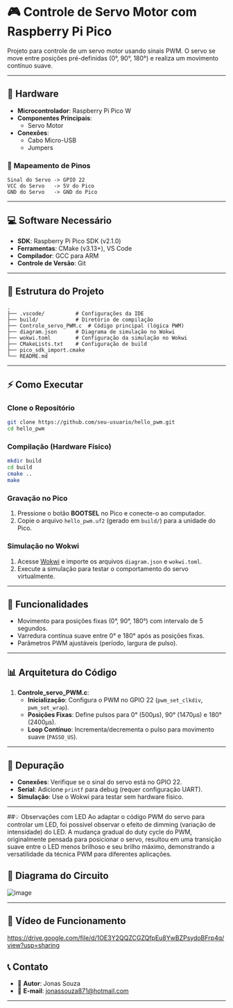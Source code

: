 # 🎮 Controle de Servo Motor com Raspberry Pi Pico  

Projeto para controle de um servo motor usando sinais PWM. O servo se move entre posições pré-definidas (0°, 90°, 180°) e realiza um movimento contínuo suave.  

---

## 🔧 **Hardware**  
- **Microcontrolador**: Raspberry Pi Pico W  
- **Componentes Principais**:  
  - Servo Motor  
- **Conexões**:  
  - Cabo Micro-USB  
  - Jumpers  

### 📍 **Mapeamento de Pinos**  
```  
Sinal do Servo -> GPIO 22  
VCC do Servo   -> 5V do Pico  
GND do Servo   -> GND do Pico  
```  

---

## 💻 **Software Necessário**  
- **SDK**: Raspberry Pi Pico SDK (v2.1.0)  
- **Ferramentas**: CMake (v3.13+), VS Code  
- **Compilador**: GCC para ARM  
- **Controle de Versão**: Git  

---

## 📁 **Estrutura do Projeto**  
```  
.  
├── .vscode/          # Configurações da IDE  
├── build/            # Diretório de compilação  
├── Controle_servo_PWM.c  # Código principal (lógica PWM)     
├── diagram.json      # Diagrama de simulação no Wokwi  
├── wokwi.toml        # Configuração da simulação no Wokwi  
├── CMakeLists.txt    # Configuração de build  
├── pico_sdk_import.cmake  
└── README.md  
```  

---

## ⚡ **Como Executar**  

### **Clone o Repositório**  
```bash  
git clone https://github.com/seu-usuario/hello_pwm.git  
cd hello_pwm  
```  

### **Compilação (Hardware Físico)**  
```bash  
mkdir build  
cd build  
cmake ..  
make  
```  

### **Gravação no Pico**  
1. Pressione o botão **BOOTSEL** no Pico e conecte-o ao computador.  
2. Copie o arquivo `hello_pwm.uf2` (gerado em `build/`) para a unidade do Pico.  

### **Simulação no Wokwi**  
1. Acesse [Wokwi](https://wokwi.com/) e importe os arquivos `diagram.json` e `wokwi.toml`.  
2. Execute a simulação para testar o comportamento do servo virtualmente.  

---

## 🚀 **Funcionalidades**  
- Movimento para posições fixas (0°, 90°, 180°) com intervalo de 5 segundos.  
- Varredura contínua suave entre 0° e 180° após as posições fixas.  
- Parâmetros PWM ajustáveis (período, largura de pulso).  

---

## 📊 **Arquitetura do Código**  
1. **Controle_servo_PWM.c**:  
   - **Inicialização**: Configura o PWM no GPIO 22 (`pwm_set_clkdiv`, `pwm_set_wrap`).  
   - **Posições Fixas**: Define pulsos para 0° (500µs), 90° (1470µs) e 180° (2400µs).  
   - **Loop Contínuo**: Incrementa/decrementa o pulso para movimento suave (`PASSO_US`).  

---

## 🐛 **Depuração**  
- **Conexões**: Verifique se o sinal do servo está no GPIO 22.  
- **Serial**: Adicione `printf` para debug (requer configuração UART).  
- **Simulação**: Use o Wokwi para testar sem hardware físico.  

---

##💡 Observações com LED
Ao adaptar o código PWM do servo para controlar um LED, foi possível observar o efeito de dimming (variação de intensidade) do LED. A mudança gradual do duty cycle do PWM, originalmente pensada para posicionar o servo, resultou em uma transição suave entre o LED menos brilhoso e seu brilho máximo, demonstrando a versatilidade da técnica PWM para diferentes aplicações.

## 🔗 **Diagrama do Circuito**  
![image](https://github.com/user-attachments/assets/d078c59a-b1fb-48fc-b1d7-5c9188d98cac)


---

## 🔗 **Vídeo de Funcionamento**

https://drive.google.com/file/d/1OE3Y2QQZCGZQfpEu8YwBZPsydoBFrp4q/view?usp=sharing

## 📞 **Contato**  
- 👤 **Autor**: Jonas Souza 
- 📧 **E-mail**: jonassouza871@hotmail.com 

---  
